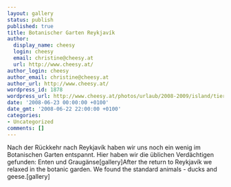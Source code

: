 ```yaml
---
layout: gallery
status: publish
published: true
title: Botanischer Garten Reykjavík
author:
  display_name: cheesy
  login: cheesy
  email: christine@cheesy.at
  url: http://www.cheesy.at/
author_login: cheesy
author_email: christine@cheesy.at
author_url: http://www.cheesy.at/
wordpress_id: 1878
wordpress_url: http://www.cheesy.at/photos/urlaub/2008-2009/island/tierwelt-islands/botanischer-garten-reykjavik/
date: '2008-06-23 00:00:00 +0100'
date_gmt: '2008-06-22 22:00:00 +0100'
categories:
- Uncategorized
comments: []
---
```

<!--:de-->Nach der Rückkehr nach Reykjavík haben wir uns noch ein wenig im Botanischen Garten entspannt. Hier haben wir die üblichen Verdächtigen gefunden: Enten und Graugänse[gallery]<!--:--><!--:en-->After the return to Reykjavík we relaxed in the botanic garden. We found the standard animals - ducks and geese.[gallery]<!--:-->
